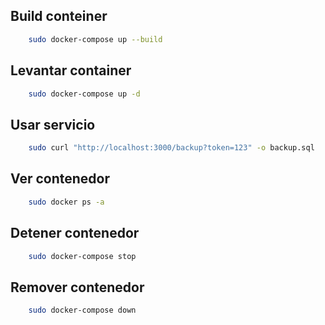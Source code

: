 ## Build conteiner
```bash
    sudo docker-compose up --build
```
## Levantar container
```bash
    sudo docker-compose up -d
```


## Usar servicio
```bash
    sudo curl "http://localhost:3000/backup?token=123" -o backup.sql

```

## Ver contenedor
```bash
    sudo docker ps -a
```

## Detener contenedor
```bash
    sudo docker-compose stop
```
## Remover contenedor
```bash
    sudo docker-compose down
```

